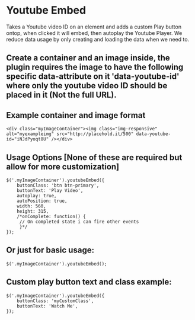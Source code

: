 # Youtube Embed
Takes a Youtube video ID on an element and adds a custom Play button ontop, when clicked it will embed, then autoplay the Youtube Player.
We reduce data usage by only creating and loading the data when we need to.

## Create a container and an image inside, the plugin requires the image to have the following specific data-attribute on it 'data-youtube-id' where only the youtube video ID should be placed in it (Not the full URL).

## Example container and image format
```
<div class="myImageContainer"><img class="img-responsive" alt="myexampleimg" src="http://placehold.it/500" data-youtube-id="iNJdPyoqt8U" /></div>
```

## Usage Options [None of these are required but allow for more customization]
```
$('.myImageContainer').youtubeEmbed({
    buttonClass: 'btn btn-primary',
    buttonText: 'Play Video',
    autoplay: true,
    autoPosition: true,
    width: 560,
    height: 315,
    /*onComplete: function() {
     // On completed state i can fire other events
     }*/
});
```

## Or just for basic usage:
```
$('.myImageContainer').youtubeEmbed();
```

## Custom play button text and class example:
```
$('.myImageContainer').youtubeEmbed({
    buttonClass: 'myCustomClass',
    buttonText: 'Watch Me',
});
```
